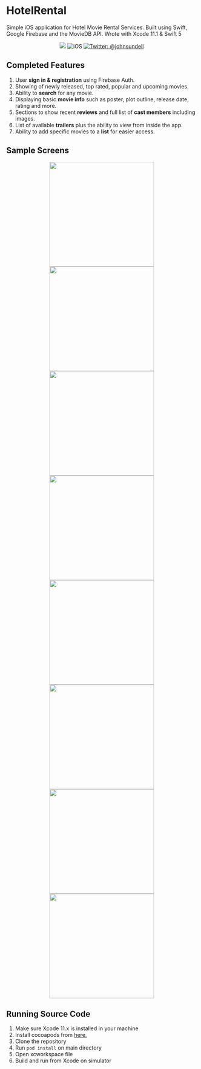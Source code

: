 # HotelRental

Simple iOS application for Hotel Movie Rental Services. Built using Swift, Google Firebase and the MovieDB API. Wrote with Xcode 11.1 & Swift 5 

<p align="center">
    <img src="https://img.shields.io/badge/Swift-5-orange.svg" />
     <img src="https://img.shields.io/badge/platforms-iOS-brightgreen.svg?style=flat" alt="iOS" />
    <a href="https://twitter.com/johnsundell">
        <img src="https://img.shields.io/badge/Tested on-iOS 13.x-blue.svg?style=flat" alt="Twitter: @johnsundell" />
    </a>
</p>

## Completed Features 

1. User **sign in & registration** using Firebase Auth.
1. Showing of newly released, top rated, popular and upcoming movies. 
1. Ability to **search** for any movie. 
1. Displaying basic **movie info** such as poster, plot outline, release date, rating and more. 
1. Sections to show recent **reviews** and full list of **cast members** including images. 
1. List of available **trailers** plus the ability to view from inside the app.
1. Ability to add specific movies to a **list** for easier access. 

## Sample Screens 

<p align="center">
    <img src="Screens/home.png" width=276 />
    <img src="Screens/search.png" width=276 />
    <img src="Screens/details-1.png" width=276 />
    <br>
    <img src="Screens/details-2.png" width=276 />
    <img src="Screens/trailers.png" width=276 />
    <img src="Screens/list.png" width=276 />
    <br>
    <img src="Screens/login.png" width=276 />
    <img src="Screens/register.png" width=276 />
</p>


## Running Source Code  

1. Make sure Xcode 11.x is installed in your machine 
1. Install cocoapods from [here.](https://cocoapods.org/)
1. Clone the repository 
1. Run `pod install` on main directory
1. Open xcworkspace file 
1. Build and run from Xcode on simulator

